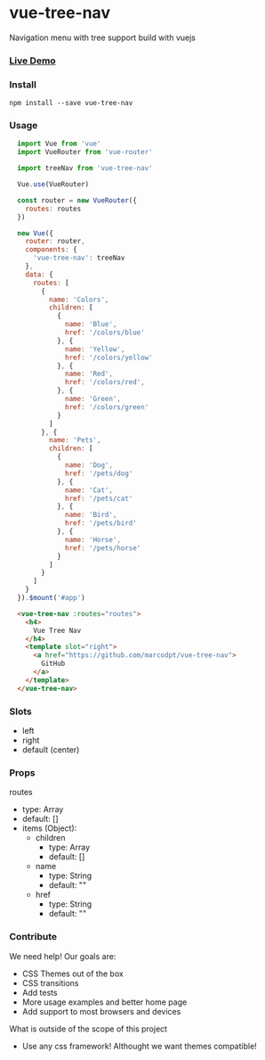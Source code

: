 # vue-tree-nav
Navigation menu with tree support build with vuejs

### [Live Demo](http://marcodpt.github.io/vue-tree-nav)

### Install
```
npm install --save vue-tree-nav
```

### Usage
```javascript
  import Vue from 'vue'
  import VueRouter from 'vue-router'

  import treeNav from 'vue-tree-nav'

  Vue.use(VueRouter)

  const router = new VueRouter({
    routes: routes
  })

  new Vue({
    router: router,
    components: {
      'vue-tree-nav': treeNav
    },
    data: {
      routes: [
        {
          name: 'Colors',
          children: [
            {
              name: 'Blue',
              href: '/colors/blue'
            }, {
              name: 'Yellow',
              href: '/colors/yellow'
            }, {
              name: 'Red',
              href: '/colors/red',
            }, {
              name: 'Green',
              href: '/colors/green'
            }
          ]
        }, {
          name: 'Pets',
          children: [
            {
              name: 'Dog',
              href: '/pets/dog'
            }, {
              name: 'Cat',
              href: '/pets/cat'
            }, {
              name: 'Bird',
              href: '/pets/bird'
            }, {
              name: 'Horse',
              href: '/pets/horse'
            }
          ]
        }
      ] 
    }
  }).$mount('#app')
```

```html
  <vue-tree-nav :routes="routes">
    <h4>
      Vue Tree Nav
    </h4>
    <template slot="right">
      <a href="https://github.com/marcodpt/vue-tree-nav">
        GitHub
      </a>
    </template>
  </vue-tree-nav>
```

### Slots
 - left
 - right
 - default (center)

### Props
routes
 - type: Array
 - default: []
 - items (Object):
   - children
     - type: Array
     - default: []
   - name
     - type: String
     - default: ""
   - href
     - type: String
     - default: ""

### Contribute
We need help! Our goals are:
 - CSS Themes out of the box
 - CSS transitions
 - Add tests
 - More usage examples and better home page
 - Add support to most browsers and devices

What is outside of the scope of this project
 - Use any css framework! Althought we want themes compatible!
